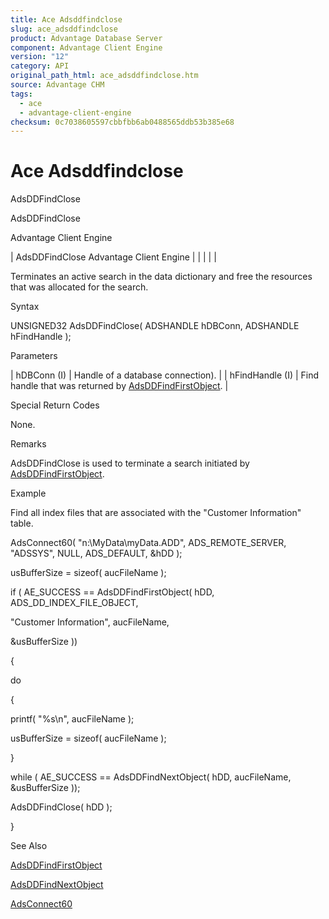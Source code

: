 ```yaml
---
title: Ace Adsddfindclose
slug: ace_adsddfindclose
product: Advantage Database Server
component: Advantage Client Engine
version: "12"
category: API
original_path_html: ace_adsddfindclose.htm
source: Advantage CHM
tags:
  - ace
  - advantage-client-engine
checksum: 0c7038605597cbbfbb6ab0488565ddb53b385e68
---
```


# Ace Adsddfindclose

AdsDDFindClose

AdsDDFindClose

Advantage Client Engine

| AdsDDFindClose  Advantage Client Engine |  |  |  |  |

Terminates an active search in the data dictionary and free the resources that was allocated for the search.

Syntax

UNSIGNED32 AdsDDFindClose( ADSHANDLE hDBConn, ADSHANDLE hFindHandle );

Parameters

| hDBConn (I) | Handle of a database connection). |
| hFindHandle (I) | Find handle that was returned by [AdsDDFindFirstObject](ace_adsddfindfirstobject.md). |

Special Return Codes

None.

Remarks

AdsDDFindClose is used to terminate a search initiated by [AdsDDFindFirstObject](ace_adsddfindfirstobject.md).

Example

Find all index files that are associated with the "Customer Information" table.

AdsConnect60( "n:\\MyData\\myData.ADD", ADS\_REMOTE\_SERVER, "ADSSYS", NULL, ADS\_DEFAULT, &hDD );

usBufferSize = sizeof( aucFileName );

if ( AE\_SUCCESS == AdsDDFindFirstObject( hDD, ADS\_DD\_INDEX\_FILE\_OBJECT,

"Customer Information", aucFileName,

&usBufferSize ))

{

do

{

printf( "%s\n", aucFileName );

usBufferSize = sizeof( aucFileName );

}

while ( AE\_SUCCESS == AdsDDFindNextObject( hDD, aucFileName, &usBufferSize ));

AdsDDFindClose( hDD );

}

See Also

[AdsDDFindFirstObject](ace_adsddfindfirstobject.md)

[AdsDDFindNextObject](ace_adsddfindnextobject.md)

[AdsConnect60](ace_adsconnect60.md)
